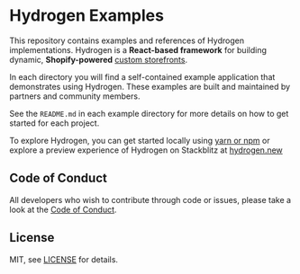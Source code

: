# **Hydrogen Examples**

This repository contains examples and references of Hydrogen implementations. Hydrogen is a **React-based framework** for building dynamic, **Shopify-powered** [custom storefronts](https://shopify.dev/custom-storefronts).

In each directory you will find a self-contained example application that demonstrates using Hydrogen. These examples are built and maintained by partners and community members.

See the `README.md` in each example directory for more details on how to get started for each project.

To explore Hydrogen, you can get started locally using [yarn or npm](https://shopify.dev/beta/hydrogen/getting-started) or explore a preview experience of Hydrogen on Stackblitz at [hydrogen.new](hydrogen.new)

## Code of Conduct

All developers who wish to contribute through code or issues, please take a look at the [Code of Conduct](https://github.com/Shopify/hydrogen-examples/blob/master/code_of_conduct.md).

## License

MIT, see [LICENSE](https://github.com/Shopify/hydrogen-examples/blob/master/LICENSE.md) for details.




